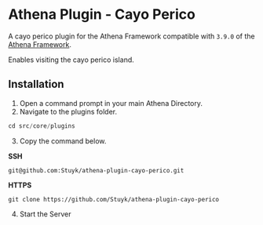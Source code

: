# Athena Plugin - Cayo Perico

A cayo perico plugin for the Athena Framework compatible with `3.9.0` of the [Athena Framework](https://athenaframework.com/).

Enables visiting the cayo perico island.

## Installation

1. Open a command prompt in your main Athena Directory.
2. Navigate to the plugins folder.

```ts
cd src/core/plugins
```

3. Copy the command below.

**SSH**

```
git@github.com:Stuyk/athena-plugin-cayo-perico.git
```

**HTTPS**
```
git clone https://github.com/Stuyk/athena-plugin-cayo-perico
```

4. Start the Server